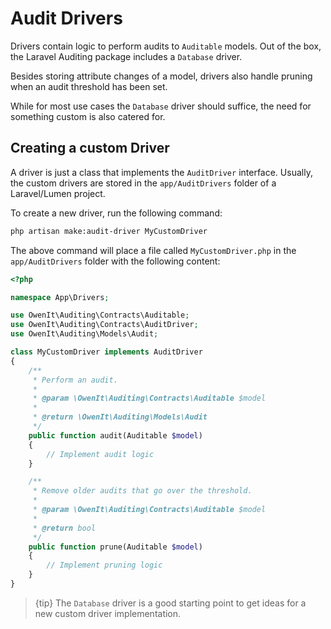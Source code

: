 # Audit Drivers

Drivers contain logic to perform audits to `Auditable` models.
Out of the box, the Laravel Auditing package includes a `Database` driver.

Besides storing attribute changes of a model, drivers also handle pruning when an audit threshold has been set.

While for most use cases the `Database` driver should suffice, the need for something custom is also catered for.

## Creating a custom Driver

A driver is just a class that implements the `AuditDriver` interface.
Usually, the custom drivers are stored in the `app/AuditDrivers` folder of a Laravel/Lumen project.

To create a new driver, run the following command:

```sh
php artisan make:audit-driver MyCustomDriver
```

The above command will place a file called `MyCustomDriver.php` in the `app/AuditDrivers` folder with the following content:

```php
<?php

namespace App\Drivers;

use OwenIt\Auditing\Contracts\Auditable;
use OwenIt\Auditing\Contracts\AuditDriver;
use OwenIt\Auditing\Models\Audit;

class MyCustomDriver implements AuditDriver
{
    /**
     * Perform an audit.
     *
     * @param \OwenIt\Auditing\Contracts\Auditable $model
     *
     * @return \OwenIt\Auditing\Models\Audit
     */
    public function audit(Auditable $model)
    {
        // Implement audit logic
    }

    /**
     * Remove older audits that go over the threshold.
     *
     * @param \OwenIt\Auditing\Contracts\Auditable $model
     *
     * @return bool
     */
    public function prune(Auditable $model)
    {
        // Implement pruning logic
    }
}
```

> {tip} The `Database` driver is a good starting point to get ideas for a new custom driver implementation.
